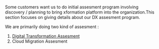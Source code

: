 Some customers want us to do initial assesment program involving discovery / planning  to bring xformation platform into the organization.This section focuses on giving details about our DX assesment program.

We are primarily doing two kind of assesment :

1. [Digital Transformation Assesment ](/assesment/digital-transformation-assesment.md "An Assesment to DX transformation")
2. Cloud Migration Assesment 



